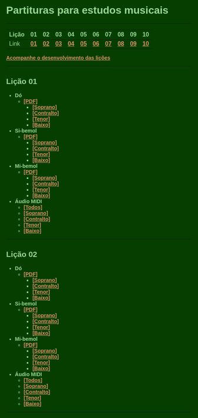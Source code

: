 <style>
@import url('https://fonts.googleapis.com/css2?family=Acme&display=swap');
@import url('https://fonts.googleapis.com/css2?family=Russo+One&display=swap');
*{
  font-family: Acme, sans-serif;
  color: #95d88e;
  }
  
h1{
  font-family: Russo One, sans-serif;
  font-weight: bold;
}

h2{
  font-weight: bold;
}

  html, body, td, th{
  background-color: #063e00;
  }

  html{
    scroll-behavior: smooth;
    }



  a {
  color: #d49362;
  font-weight: bold;
  transition: all 0.5s;
  }

  a:hover{
  color: #ff882c;
  font-weight: bold;
  text-shadow: -5px -5px 15px #000;
  }
</style>

# Partituras para estudos musicais

---


Lição | 01 | 02 | 03 | 04 | 05 | 06 | 07 | 08 | 09 | 10
------|----|----|----|----|----|----|----|----|----|----
Link | [01](#lição-01) | [02](#lição-02) | [03](#lição-03) | [04](#lição-04) | [05](#lição-05) | [06](#lição-06) | [07](#lição-07) | [08](#lição-08) | [09](#lição-09) | [10](#lição-10) |

<a target="_blank" href="https://github.com/j5r/partituras/projects/1?fullscreen=true">Acompanhe o desenvolvimento das lições</a>

---

## Lição 01

  - **Dó**
    - [[PDF]](licoes/licao01/Lição_01c-Partitura_e_Partes.pdf)
      - [[Soprano]](licoes/licao01/Lição_01c-Soprano.pdf)
      - [[Contralto]](licoes/licao01/Lição_01c-Contralto.pdf)
      - [[Tenor]](licoes/licao01/Lição_01c-Tenor.pdf)
      - [[Baixo]](licoes/licao01/Lição_01c-Baixo.pdf)
  - **Si-bemol**
    - [[PDF]](licoes/licao01/Lição_01bb-Partitura_e_Partes.pdf)
      - [[Soprano]](licoes/licao01/Lição_01bb-Soprano.pdf)
      - [[Contralto]](licoes/licao01/Lição_01bb-Contralto.pdf)
      - [[Tenor]](licoes/licao01/Lição_01bb-Tenor.pdf)
      - [[Baixo]](licoes/licao01/Lição_01bb-Baixo.pdf)
  - **Mi-bemol**
    - [[PDF]](licoes/licao01/Lição_01eb-Partitura_e_Partes.pdf)
      - [[Soprano]](licoes/licao01/Lição_01eb-Soprano.pdf)
      - [[Contralto]](licoes/licao01/Lição_01eb-Contralto.pdf)
      - [[Tenor]](licoes/licao01/Lição_01eb-Tenor.pdf)
      - [[Baixo]](licoes/licao01/Lição_01eb-Baixo.pdf)
  - **Áudio MIDI**
    - [[Todos]](licoes/licao01/Lição_01c.mid)
    - [[Soprano]](licoes/licao01/Lição_01c-Soprano.mid)
    - [[Contralto]](licoes/licao01/Lição_01c-Contralto.mid)
    - [[Tenor]](licoes/licao01/Lição_01c-Tenor.mid)
    - [[Baixo]](licoes/licao01/Lição_01c-Baixo.mid)

---








## Lição 02

  - **Dó**
    - [[PDF]](licoes/licao02/Lição_02c-Partitura_e_Partes.pdf)
      - [[Soprano]](licoes/licao02/Lição_02c-Soprano.pdf)
      - [[Contralto]](licoes/licao02/Lição_02c-Contralto.pdf)
      - [[Tenor]](licoes/licao02/Lição_02c-Tenor.pdf)
      - [[Baixo]](licoes/licao02/Lição_02c-Baixo.pdf)
  - **Si-bemol**
    - [[PDF]](licoes/licao02/Lição_02bb-Partitura_e_Partes.pdf)
      - [[Soprano]](licoes/licao02/Lição_02bb-Soprano.pdf)
      - [[Contralto]](licoes/licao02/Lição_02bb-Contralto.pdf)
      - [[Tenor]](licoes/licao02/Lição_02bb-Tenor.pdf)
      - [[Baixo]](licoes/licao02/Lição_02bb-Baixo.pdf)
  - **Mi-bemol**
    - [[PDF]](licoes/licao02/Lição_02eb-Partitura_e_Partes.pdf)
      - [[Soprano]](licoes/licao02/Lição_02eb-Soprano.pdf)
      - [[Contralto]](licoes/licao02/Lição_02eb-Contralto.pdf)
      - [[Tenor]](licoes/licao02/Lição_02eb-Tenor.pdf)
      - [[Baixo]](licoes/licao02/Lição_02eb-Baixo.pdf)
  - **Áudio MIDI**
    - [[Todos]](licoes/licao02/Lição_02c.mid)
    - [[Soprano]](licoes/licao02/Lição_02c-Soprano.mid)
    - [[Contralto]](licoes/licao02/Lição_02c-Contralto.mid)
    - [[Tenor]](licoes/licao02/Lição_02c-Tenor.mid)
    - [[Baixo]](licoes/licao02/Lição_02c-Baixo.mid)

---








